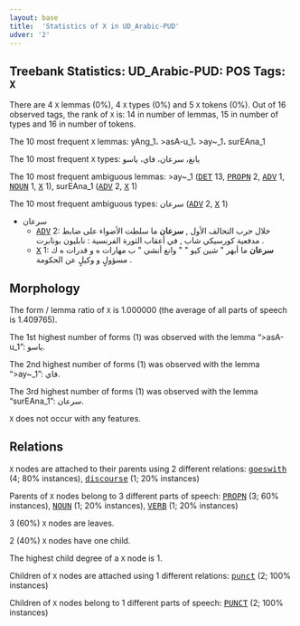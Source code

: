 ```yaml
---
layout: base
title:  'Statistics of X in UD_Arabic-PUD'
udver: '2'
---
```


## Treebank Statistics: UD_Arabic-PUD: POS Tags: `X`

There are 4 `X` lemmas (0%), 4 `X` types (0%) and 5 `X` tokens (0%).
Out of 16 observed tags, the rank of `X` is: 14 in number of lemmas, 15 in number of types and 16 in number of tokens.

The 10 most frequent `X` lemmas: yAng_1، >asA-u_1، >ay~_1، surEAna_1

The 10 most frequent `X` types:  يانغ، سرعان، فاي، ياسو

The 10 most frequent ambiguous lemmas: >ay~_1 (<tt><a href="ar_pud-pos-DET.html">DET</a></tt> 13, <tt><a href="ar_pud-pos-PROPN.html">PROPN</a></tt> 2, <tt><a href="ar_pud-pos-ADV.html">ADV</a></tt> 1, <tt><a href="ar_pud-pos-NOUN.html">NOUN</a></tt> 1, <tt><a href="ar_pud-pos-X.html">X</a></tt> 1), surEAna_1 (<tt><a href="ar_pud-pos-ADV.html">ADV</a></tt> 2, <tt><a href="ar_pud-pos-X.html">X</a></tt> 1)

The 10 most frequent ambiguous types:  سرعان (<tt><a href="ar_pud-pos-ADV.html">ADV</a></tt> 2, <tt><a href="ar_pud-pos-X.html">X</a></tt> 1)


* سرعان
  * <tt><a href="ar_pud-pos-ADV.html">ADV</a></tt> 2: خلال حرب التحالف الأول , <b>سرعان</b> ما سلطت الأضواء على ضابط مدفعية كورسيكي شاب , في أعقاب الثورة الفرنسية : نابليون بونابرت .
  * <tt><a href="ar_pud-pos-X.html">X</a></tt> 1: <b>سرعان</b> ما أبهر " شين كيو " " وانغ أنشي " ب مهارات ه و قدرات ه ك مسؤولٍ و وكيلٍ عن الحكومة .

## Morphology

The form / lemma ratio of `X` is 1.000000 (the average of all parts of speech is 1.409765).

The 1st highest number of forms (1) was observed with the lemma “>asA-u_1”: ياسو.

The 2nd highest number of forms (1) was observed with the lemma “>ay~_1”: فاي.

The 3rd highest number of forms (1) was observed with the lemma “surEAna_1”: سرعان.

`X` does not occur with any features.


## Relations

`X` nodes are attached to their parents using 2 different relations: <tt><a href="ar_pud-dep-goeswith.html">goeswith</a></tt> (4; 80% instances), <tt><a href="ar_pud-dep-discourse.html">discourse</a></tt> (1; 20% instances)

Parents of `X` nodes belong to 3 different parts of speech: <tt><a href="ar_pud-pos-PROPN.html">PROPN</a></tt> (3; 60% instances), <tt><a href="ar_pud-pos-NOUN.html">NOUN</a></tt> (1; 20% instances), <tt><a href="ar_pud-pos-VERB.html">VERB</a></tt> (1; 20% instances)

3 (60%) `X` nodes are leaves.

2 (40%) `X` nodes have one child.

The highest child degree of a `X` node is 1.

Children of `X` nodes are attached using 1 different relations: <tt><a href="ar_pud-dep-punct.html">punct</a></tt> (2; 100% instances)

Children of `X` nodes belong to 1 different parts of speech: <tt><a href="ar_pud-pos-PUNCT.html">PUNCT</a></tt> (2; 100% instances)

